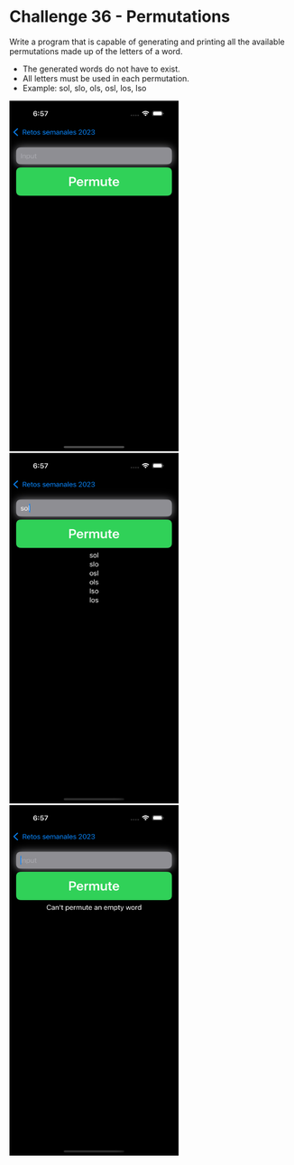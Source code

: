 # Challenge 36 - Permutations

Write a program that is capable of generating and printing all the available permutations made up of the letters of a word.

- The generated words do not have to exist.
- All letters must be used in each permutation.
- Example: sol, slo, ols, osl, los, lso

<img src="/ChallengesImages/Challenge%2036_1.png" width="300" height="620">

<img src="/ChallengesImages/Challenge%2036_2.png" width="300" height="620">

<img src="/ChallengesImages/Challenge%2036_3.png" width="300" height="620">
